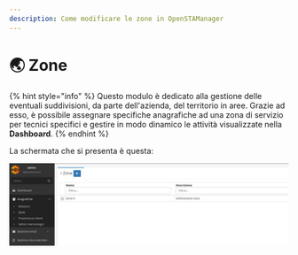 ```yaml
---
description: Come modificare le zone in OpenSTAManager
---
```


# 🌏 Zone

{% hint style="info" %}
Questo modulo è dedicato alla gestione delle eventuali suddivisioni, da parte dell'azienda, del territorio in aree. Grazie ad esso, è possibile assegnare specifiche anagrafiche ad una zona di servizio per tecnici specifici e gestire in modo dinamico le attività visualizzate nella **Dashboard**.
{% endhint %}

La schermata che si presenta è questa:

![](<../../../.gitbook/assets/immagine (125).png>)
